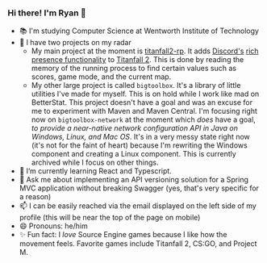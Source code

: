 ### Hi there! I'm Ryan 👋

- 📚 I'm studying Computer Science at Wentworth Institute of Technology
- 🔭 I have two projects on my radar
  - My main project at the moment is [titanfall2-rp](https://github.com/IncPlusPlus/titanfall2-rp). It adds [Discord's](https://discord.com/) [rich presence functionality](https://discord.com/rich-presence) to [Titanfall 2](https://store.steampowered.com/app/1237970/Titanfall_2/). This is done by reading the memory of the running process to find certain values such as scores, game mode, and the current map.
  - My other large project is called `bigtoolbox`. It's a library of little utilities I've made for myself. This is on hold while I work like mad on BetterStat. This project doesn't have a goal and was an excuse for me to experiment with Maven and Maven Central. I'm focusing right now on `bigtoolbox-network` at the moment which _does_ have a goal, _to provide a near-native network configuration API in Java on Windows, Linux, and Mac OS_. It's in a very messy state right now (it's not for the faint of heart) because I'm rewriting the Windows component and creating a Linux component. This is currently archived while I focus on other things.
- 🌱 I’m currently learning React and Typescript.
- 💬 Ask me about implementing an API versioning solution for a Spring MVC application without breaking Swagger (yes, that's very specific for a reason)
- 📫 I can be easily reached via the email displayed on the left side of my profile (this will be near the top of the page on mobile)
- 😄 Pronouns: he/him
- ✨ Fun fact: I _love_ Source Engine games because I like how the movement feels. Favorite games include Titanfall 2, CS:GO, and Project M.
